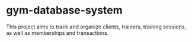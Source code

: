 # gym-database-system

This project aims to track and organize clients, trainers, training sessions, as well as memberships and transactions.
